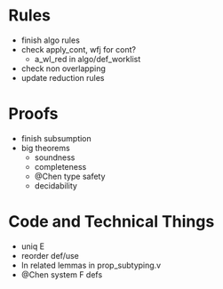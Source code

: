 # Rules

- finish algo rules
- check apply_cont, wfj for cont?
  + a_wl_red in algo/def_worklist
- check non overlapping
- update reduction rules


# Proofs

- finish subsumption
- big theorems
  + soundness
  + completeness
  + @Chen type safety
  + decidability

# Code and Technical Things

- uniq E
- reorder def/use
- ln related lemmas in prop_subtyping.v
- @Chen system F defs
